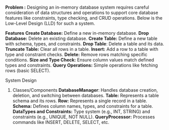 **Problem :** Designing an in-memory database system requires careful consideration of data structures and operations to support core database features like constraints, type checking, and CRUD operations. Below is the Low-Level Design (LLD) for such a system.

**Features**
**Create Database:** Define a new in-memory database.
**Drop Database:** Delete an existing database.
**Create Table:** Define a new table with schema, types, and constraints.
**Drop Table**: Delete a table and its data.
**Truncate Table:** Clear all rows in a table.
**Insert:** Add a row to a table with type and constraint checks.
**Delete:** Remove rows matching specific conditions.
**Size and Type Check:** Ensure column values match defined types and constraints.
**Query Operations:** Simple operations like fetching rows (basic SELECT).

System Design
1. Classes/Components
**DatabaseManager**:
Handles database creation, deletion, and switching between databases.
**Table:**
Represents a table schema and its rows.
**Row:**
Represents a single record in a table.
**Schema:**
Defines column names, types, and constraints for a table.
**DataTypes and Constraints:**
Type system (e.g., INT, STRING) and constraints (e.g., UNIQUE, NOT NULL).
**QueryProcessor:**
Processes commands like INSERT, DELETE, SELECT, etc.
